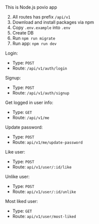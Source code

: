 This is Node.js povio app

2. All routes has prefix `/api/v1`
3. Download and install packages via npm
4. Copy `.env.example` into `.env` 
5. Create DB
6. Run `npm run migrate`
7. Run app: `npm run dev`

Login: 
 -  Type: `POST` 
 -  Route:  `/api/v1/auth/login`

Signup: 
 -  Type: `POST`
 -  Route: `/api/v1/auth/signup`



Get logged in user info: 
 -  Type: `GET` 
 -  Route: `/api/v1/me`

Update password:
 -   Type: `POST`
 -   Route: `api/v1/me/update-password`

Like user:
 -   Type: `POST`
 -   Route: `api/v1/user/:id/like`

Unlike user:
 -   Type: `POST`
 -   Route: `api/v1/user/:id/unlike`

Most liked user:
 -   Type: `GET`
 -   Route: `api/v1/user/most-liked`



